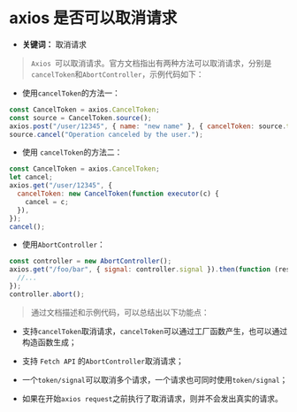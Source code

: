 # axios 是否可以取消请求

- **关键词：** 取消请求

> `Axios `可以取消请求。官方文档指出有两种方法可以取消请求，分别是`cancelToken`和`AbortController`，示例代码如下：

- 使用`cancelToken`的方法一：

```js
const CancelToken = axios.CancelToken;
const source = CancelToken.source();
axios.post("/user/12345", { name: "new name" }, { cancelToken: source.token });
source.cancel("Operation canceled by the user.");
```

- 使用 `cancelToken`的方法二：

```js
const CancelToken = axios.CancelToken;
let cancel;
axios.get("/user/12345", {
  cancelToken: new CancelToken(function executor(c) {
    cancel = c;
  }),
});
cancel();
```

- 使用`AbortController`：

```js
const controller = new AbortController();
axios.get("/foo/bar", { signal: controller.signal }).then(function (response) {
  //...
});
controller.abort();

```

> 通过文档描述和示例代码，可以总结出以下功能点：

- 支持`cancelToken`取消请求，`cancelToken`可以通过工厂函数产生，也可以通过构造函数生成；

- 支持 `Fetch API` 的`AbortController`取消请求；

- 一个`token/signal`可以取消多个请求，一个请求也可同时使用`token/signal`；

- 如果在开始`axios request`之前执行了取消请求，则并不会发出真实的请求。